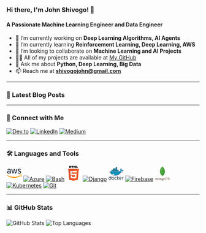 ### Hi there, I'm John Shivogo! 👋
#### A Passionate Machine Learning Engineer and Data Engineer

- 🔭 I’m currently working on **Deep Learning Algorithms, AI Agents**
- 🌱 I’m currently learning **Reinforcement Learning, Deep Learning, AWS**
- 👯 I’m looking to collaborate on **Machine Learning and AI Projects**
- 👨‍💻 All of my projects are available at [My GitHub](https://github.com/SHIVOGOJOHN)
- 💬 Ask me about **Python, Deep Learning, Big Data**
- 📫 Reach me at **shivogojohn@gmail.com**

---

### 📢 Latest Blog Posts
<!-- BLOG-POST-LIST:START -->
<!-- BLOG-POST-LIST:END -->

---

### 🔗 Connect with Me
<p>
<a href="https://dev.to/shivogojohn" target="blank"><img src="https://raw.githubusercontent.com/rahuldkjain/github-profile-readme-generator/master/src/images/icons/Social/devto.svg" alt="Dev.to" height="30" width="40" /></a>
<a href="https://linkedin.com/in/shivogo-john-256473329" target="blank"><img src="https://raw.githubusercontent.com/rahuldkjain/github-profile-readme-generator/master/src/images/icons/Social/linked-in-alt.svg" alt="LinkedIn" height="30" width="40" /></a>
<a href="https://medium.com/@shivogojohn" target="blank"><img src="https://raw.githubusercontent.com/rahuldkjain/github-profile-readme-generator/master/src/images/icons/Social/medium.svg" alt="Medium" height="30" width="40" /></a>
</p>

---

### 🛠️ Languages and Tools
<p>
<a href="https://aws.amazon.com" target="_blank"><img src="https://raw.githubusercontent.com/devicons/devicon/master/icons/amazonwebservices/amazonwebservices-original-wordmark.svg" alt="AWS" width="40" height="40" /></a>
<a href="https://azure.microsoft.com/en-in/" target="_blank"><img src="https://www.vectorlogo.zone/logos/microsoft_azure/microsoft_azure-icon.svg" alt="Azure" width="40" height="40" /></a>
<a href="https://www.gnu.org/software/bash/" target="_blank"><img src="https://www.vectorlogo.zone/logos/gnu_bash/gnu_bash-icon.svg" alt="Bash" width="40" height="40" /></a>
<a href="https://www.w3.org/html/" target="_blank"><img src="https://raw.githubusercontent.com/devicons/devicon/master/icons/html5/html5-original-wordmark.svg" alt="HTML5" width="40" height="40" /></a>
<a href="https://www.djangoproject.com/" target="_blank"><img src="https://cdn.worldvectorlogo.com/logos/django.svg" alt="Django" width="40" height="40" /></a>
<a href="https://www.docker.com/" target="_blank"><img src="https://raw.githubusercontent.com/devicons/devicon/master/icons/docker/docker-original-wordmark.svg" alt="Docker" width="40" height="40" /></a>
<a href="https://firebase.google.com/" target="_blank"><img src="https://www.vectorlogo.zone/logos/firebase/firebase-icon.svg" alt="Firebase" width="40" height="40" /></a>
<a href="https://www.mongodb.com/" target="_blank"><img src="https://raw.githubusercontent.com/devicons/devicon/master/icons/mongodb/mongodb-original-wordmark.svg" alt="MongoDB" width="40" height="40" /></a>
<a href="https://kubernetes.io" target="_blank"><img src="https://www.vectorlogo.zone/logos/kubernetes/kubernetes-icon.svg" alt="Kubernetes" width="40" height="40" /></a>
<a href="https://git-scm.com/" target="_blank"><img src="https://www.vectorlogo.zone/logos/git-scm/git-scm-icon.svg" alt="Git" width="40" height="40" /></a>
</p>

---

### 📊 GitHub Stats
![GitHub Stats](https://github-readme-stats.vercel.app/api?username=SHIVOGOJOHN&show_icons=true&theme=tokyonight)
![Top Languages](https://github-readme-stats.vercel.app/api/top-langs/?username=SHIVOGOJOHN&layout=compact&theme=tokyonight)
